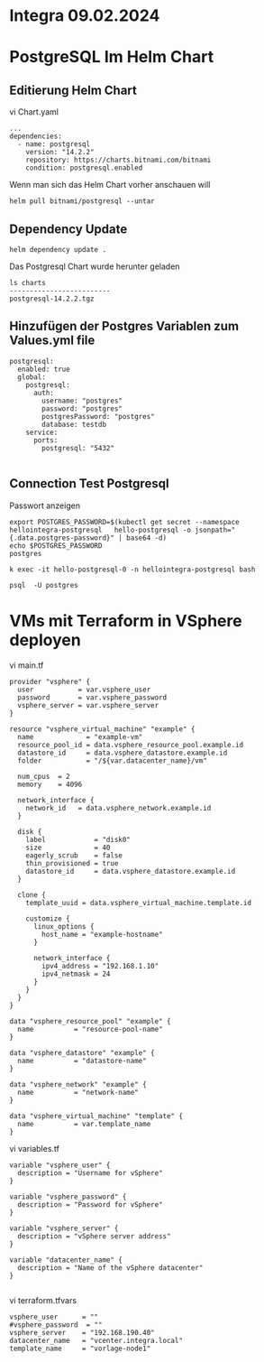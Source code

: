 # Integra 09.02.2024

# PostgreSQL Im Helm Chart

## Editierung Helm Chart

vi Chart.yaml
```
...
dependencies:
  - name: postgresql
    version: "14.2.2"
    repository: https://charts.bitnami.com/bitnami
    condition: postgresql.enabled
```

Wenn man sich das Helm Chart vorher anschauen will
```
helm pull bitnami/postgresql --untar
```


## Dependency Update

```
helm dependency update .
```

Das Postgresql Chart wurde herunter geladen
```
ls charts
-------------------------
postgresql-14.2.2.tgz
```

## Hinzufügen der Postgres Variablen zum Values.yml file

```
postgresql:
  enabled: true
  global:
    postgresql:
      auth:
        username: "postgres"
        password: "postgres"
        postgresPassword: "postgres"
        database: testdb
    service:
      ports:
        postgresql: "5432"
 
```





## Connection Test Postgresql

Passwort anzeigen
```
export POSTGRES_PASSWORD=$(kubectl get secret --namespace hellointegra-postgresql   hello-postgresql -o jsonpath="{.data.postgres-password}" | base64 -d)
echo $POSTGRES_PASSWORD
postgres
```


```
k exec -it hello-postgresql-0 -n hellointegra-postgresql bash

psql  -U postgres
```


# VMs mit Terraform in VSphere deployen

vi main.tf
```
provider "vsphere" {
  user           = var.vsphere_user
  password       = var.vsphere_password
  vsphere_server = var.vsphere_server
}

resource "vsphere_virtual_machine" "example" {
  name             = "example-vm"
  resource_pool_id = data.vsphere_resource_pool.example.id
  datastore_id     = data.vsphere_datastore.example.id
  folder           = "/${var.datacenter_name}/vm"

  num_cpus  = 2
  memory    = 4096

  network_interface {
    network_id   = data.vsphere_network.example.id
  }

  disk {
    label            = "disk0"
    size             = 40
    eagerly_scrub    = false
    thin_provisioned = true
    datastore_id     = data.vsphere_datastore.example.id
  }

  clone {
    template_uuid = data.vsphere_virtual_machine.template.id

    customize {
      linux_options {
        host_name = "example-hostname"
      }

      network_interface {
        ipv4_address = "192.168.1.10"
        ipv4_netmask = 24
      }
    }
  }
}

data "vsphere_resource_pool" "example" {
  name          = "resource-pool-name"
}

data "vsphere_datastore" "example" {
  name          = "datastore-name"
}

data "vsphere_network" "example" {
  name          = "network-name"
}

data "vsphere_virtual_machine" "template" {
  name          = var.template_name
}

```

vi variables.tf
```
variable "vsphere_user" {
  description = "Username for vSphere"
}

variable "vsphere_password" {
  description = "Password for vSphere"
}

variable "vsphere_server" {
  description = "vSphere server address"
}

variable "datacenter_name" {
  description = "Name of the vSphere datacenter"
}


```


vi terraform.tfvars
```
vsphere_user      = ""
#vsphere_password  = ""
vsphere_server    = "192.168.190.40"
datacenter_name   = "vcenter.integra.local"
template_name     = "vorlage-node1"

```


